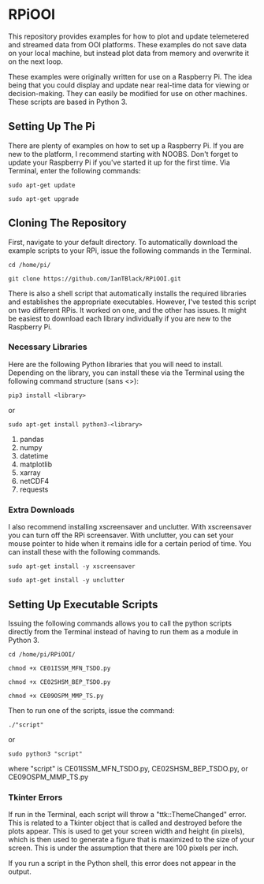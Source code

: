 # RPiOOI
This repository provides examples for how to plot and update telemetered and streamed data from OOI platforms.
These examples do not save data on your local machine, but instead plot data from memory and overwrite it on the next loop.

These examples were originally written for use on a Raspberry Pi. The idea being that you could display and update near real-time data for viewing or decision-making. They can easily be modified for use on other machines. These scripts are based in Python 3.

## Setting Up The Pi
There are plenty of examples on how to set up a Raspberry Pi. If you are new to the platform, I recommend starting with NOOBS.
Don't forget to update your Raspberry Pi if you've started it up for the first time. Via Terminal, enter the following commands:

 `sudo apt-get update`

 `sudo apt-get upgrade`

## Cloning The Repository
First, navigate to your default directory. To automatically download the example scripts to your RPi, issue the following commands in the Terminal.

`cd /home/pi/` 

`git clone https://github.com/IanTBlack/RPiOOI.git`

There is also a shell script that automatically installs the required libraries and establishes the appropriate executables.
However, I've tested this script on two different RPis. It worked on one, and the other has issues. It might be easiest to download each library individually if you are new to the Raspberry Pi.


### Necessary Libraries
Here are the following Python libraries that you will need to install. Depending on the library, you can install these via the Terminal using the following command structure (sans <>):

`pip3 install <library>`

or

`sudo apt-get install python3-<library>`

1. pandas
2. numpy
3. datetime
4. matplotlib
5. xarray
6. netCDF4
7. requests

### Extra Downloads
I also recommend installing xscreensaver and unclutter. With xscreensaver you can turn off the RPi screensaver. With unclutter, you can set your mouse pointer to hide when it remains idle for a certain period of time. You can install these with the following commands.

`sudo apt-get install -y xscreensaver`

`sudo apt-get install -y unclutter`



## Setting Up Executable Scripts

Issuing the following commands allows you to call the python scripts directly from the Terminal instead of having to run them as a module in Python 3.

`cd /home/pi/RPiOOI/`

`chmod +x CE01ISSM_MFN_TSDO.py`

`chmod +x CE02SHSM_BEP_TSDO.py`

`chmod +x CE09OSPM_MMP_TS.py`

Then to run one of the scripts, issue the command:

`./"script"`

or

`sudo python3 "script"`

where "script" is CE01ISSM_MFN_TSDO.py, CE02SHSM_BEP_TSDO.py, or CE09OSPM_MMP_TS.py


### Tkinter Errors
If run in the Terminal, each script will throw a "ttk::ThemeChanged" error.
This is related to a Tkinter object that is called and destroyed before the plots appear.
This is used to get your screen width and height (in pixels), which is then used to generate a figure that is maximized to the size of your screen. This is under the assumption that there are 100 pixels per inch.

If you run a script in the Python shell, this error does not appear in the output.

